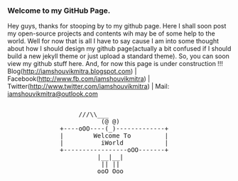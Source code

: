 ### Welcome to my GitHub Page.
Hey guys, thanks for stooping by to my github page. Here I shall soon post my open-source projects and contents wih may be of some help to the world. Well for now that is all I have to say cause I am into some thought about how I should design my github page(actually a bit confused if I should build a new jekyll theme or just upload a standard theme). 
So, you can soon view my github stuff here. And, for now this page is under construction !!!
Blog(http://iamshouvikmitra.blogspot.com) | Facebook(http://www.fb.com/iamshouvikmitra) | Twitter(http://www.twitter.com/iamshouvikmitra) | Mail: iamshouvikmitra@outlook.com
<pre>

                   ///\\___
			             (@ @)
			  +----oOO----(_)-------------+
			  |        Welcome To         |
			  |          iWorld           |
			  +-----------------oOO-------+
			            |__|__|  
			             || ||
			            ooO Ooo
</pre>

